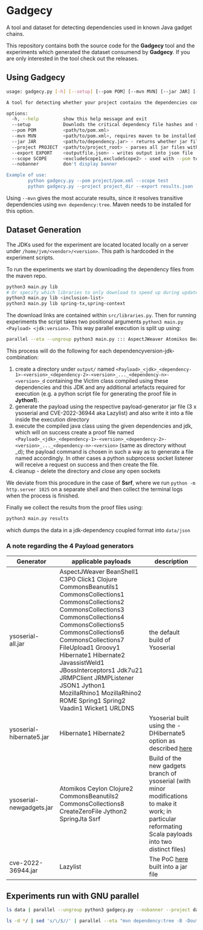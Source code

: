 # Gadgecy
A tool and dataset for detecting dependencies used in known Java gadget chains.

This repository contains both the source code for the **Gadgecy** tool and the experiments which generated the dataset consumend by **Gadgecy**. If you are only interested in the tool check out the releases.

## Using Gadgecy

```bash
usage: gadgecy.py [-h] [--setup] [--pom POM] [--mvn MVN] [--jar JAR] [--project PROJECT] [--export EXPORT] [--scope SCOPE] [--nobanner]

A tool for detecting whether your project contains the dependencies containing gadgets in known Java Deserialization payloads from the ysoserial repository.

options:
  -h, --help         show this help message and exit
  --setup            Downlods the critical dependency file hashes and saves them to hash.json, this should be called at some point before using --jar or --project
  --pom POM          <path/to/pom.xml>
  --mvn MVN          <path/to/pom.xml>, requires maven to be installed
  --jar JAR          <path/to/dependency.jar> - returns whether jar file is used within a payload
  --project PROJECT  <path/to/project_root> - parses all jar files within project and checks if a combination used within a payload is met
  --export EXPORT    <outputfile.json> - writes output into json file
  --scope SCOPE      <excludeScope1,excludeScope2> - used with --pom to exclude scanning e.g. dependencies scoped within test
  --nobanner         don't display banner

Example of use:
        python gadgecy.py --pom project/pom.xml --scope test
        python gadgecy.py --project project_dir --export results.json
```

Using ``--mvn`` gives the most accurate results, since it resolves transitive dependencies using ``mvn dependency:tree``. Maven needs to be installed for this option.

## Dataset Generation

The JDKs used for the experiment are located located locally on a server under ``/home/jvm/<vendor>/<version>``. This path is hardcoded in the experiment scripts.

To run the experiments we start by downloading the dependency files from the maven repo.

```bash
python3 main.py lib
# Or specify which libraries to only download to speed up during updates
python3 main.py lib <inclusion-list>
python3 main.py lib spring-tx,spring-context
```

The download links are contained within ``src/libraries.py``. Then for running experiments the script takes two positional arguments ``python3 main.py <Payload> <jdk:version>``. This way parallel execution is split up using:

```bash
parallel --eta --ungroup python3 main.py ::: AspectJWeaver Atomikos BeanShell1 C3P0 Ceylon Click1 Clojure Clojure2 CommonsBeanutils1 CommonsBeanutils2 CommonsCollections1 CommonsCollections2 CommonsCollections3 CommonsCollections4 CommonsCollections5 CommonsCollections6 CommonsCollections7 CommonsCollections8 CreateZeroFile FileUpload1 Groovy1 Hibernate1 Hibernate2 JavassistWeld1 JBossInterceptors1 Jdk7u21 JRMPClient JRMPListener JSON1 Jython1 Jython2 Lazylist MozillaRhino1 MozillaRhino2 ROME Spring1 Spring2 SpringJta Ssrf Vaadin1 Wicket1 URLDNS ::: adoptium:8 adoptium:11 adoptium:16 adoptium:17 adoptium:18 adoptium:19 adoptium:20 adoptium:21 openjdk:9 openjdk:10 openjdk:11 openjdk:12 openjdk:13 openjdk:14 openjdk:15 openjdk:16 openjdk:17 openjdk:18 openjdk:19 openjdk:20 openjdk:21 oracle:6 oracle:7 oracle:9 oracle:10 oracle:12 oracle:13 oracle:14 oracle:15 oracle:16 oracle:17 oracle:18 oracle:19 oracle:20 oracle:21 ibm:0
```

This process will do the following for each dependencyversion-jdk-combination:

1. create a directory under ``output/`` named ``<Payload>_<jdk>_<dependency-1>-<version>_<dependency-2>-<version>_..._<dependency-n>-<version>_d`` containing the Victim class compiled using these dependencies and this JDK and any additional artefacts required for execution (e.g. a python script file for generating the proof file in **Jython1**).
2. generate the payload using the respective payload-generator jar file (3 x ysoserial and CVE-2022-36944 aka Lazylist) and also write it into a file inside the execution directory
3. execute the compiled java class using the given dependencies and jdk, which will on success create a proof file named ``<Payload>_<jdk>_<dependency-1>-<version>_<dependency-2>-<version>_..._<dependency-n>-<version>`` (same as directory without _d); the payload command is chosen in such a way as to generate a file named accordingly. In other cases a python subprocess socket listener will receive a request on success and then create the file.
4. cleanup - delete the directory and close any open sockets

We deviate from this procedure in the case of **Ssrf**, where we run ``python -m http.server 1025`` on a separate shell and then collect the terminal logs when the process is finished.

Finally we collect the results from the proof files using:

```bash
python3 main.py results
```

which dumps the data in a jdk-dependency coupled format into ``data/json``

### A note regarding the 4 Payload generators

|Generator | applicable payloads | description |
|-----|-----|-----|
| ysoserial-all.jar | AspectJWeaver BeanShell1 C3P0 Click1 Clojure CommonsBeanutils1 CommonsCollections1 CommonsCollections2 CommonsCollections3 CommonsCollections4 CommonsCollections5 CommonsCollections6 CommonsCollections7 FileUpload1 Groovy1 Hibernate1 Hibernate2 JavassistWeld1 JBossInterceptors1 Jdk7u21 JRMPClient JRMPListener JSON1 Jython1 MozillaRhino1 MozillaRhino2 ROME Spring1 Spring2 Vaadin1 Wicket1 URLDNS | the default build of Ysoserial |
| ysoserial-hibernate5.jar | Hibernate1 Hibernate2 | Ysoserial built using the -DHibernate5 option as described [here](https://medium.com/abn-amro-red-team/java-deserialization-from-discovery-to-reverse-shell-on-limited-environments-2e7b4e14fbef) |
| ysoserial-newgadgets.jar | Atomikos Ceylon Clojure2 CommonsBeanutils2 CommonsCollections8 CreateZeroFile Jython2 SpringJta Ssrf | Build of the new gadgets branch of ysoserial (with minor modifications to make it work; in particular reformating Scala payloads into two distinct files) |
| cve-2022-36944.jar | Lazylist | The PoC [here](https://github.com/yarocher/lazylist-cve-poc) built into a jar file |

## Experiments run with GNU parallel



```bash
ls data | parallel --ungroup python3 gadgecy.py --nobanner --project data/{}
```

```bash
ls -d */ | sed 's/\/$//' | parallel --eta "mvn dependency:tree -B -DoutputType=dot -f {}/pom.xml > {}.txt"
```
